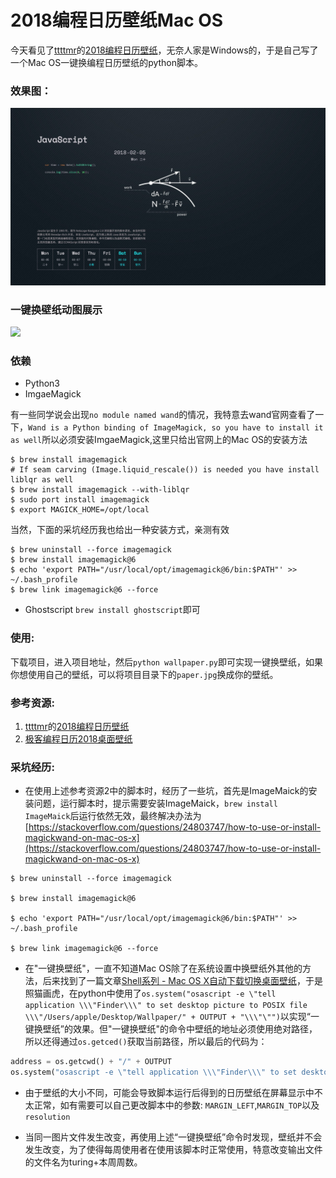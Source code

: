 # 2018编程日历壁纸Mac OS

今天看见了[ttttmr](https://github.com/ttttmr/2018_code_calendar_wallpaper/commits?author=ttttmr)的[2018编程日历壁纸](https://github.com/ttttmr/2018_code_calendar_wallpaper)，无奈人家是Windows的，于是自己写了一个Mac OS一键换编程日历壁纸的python脚本。

### 效果图：

![](turing6.jpg)

### 一键换壁纸动图展示
![](Jietu20180206-174543-HD.gif)

### 依赖

- Python3 
- ImgaeMagick

有一些同学说会出现`no module named wand`的情况，我特意去wand官网查看了一下，`Wand is a Python binding of ImageMagick, so you have to install it as well`所以必须安装ImgaeMagick,这里只给出官网上的Mac OS的安装方法
```
$ brew install imagemagick
# If seam carving (Image.liquid_rescale()) is needed you have install liblqr as well
$ brew install imagemagick --with-liblqr
$ sudo port install imagemagick
$ export MAGICK_HOME=/opt/local
```
当然，下面的采坑经历我也给出一种安装方式，亲测有效
```
$ brew uninstall --force imagemagick
$ brew install imagemagick@6
$ echo 'export PATH="/usr/local/opt/imagemagick@6/bin:$PATH"' >> ~/.bash_profile
$ brew link imagemagick@6 --force

```

- Ghostscript `brew install ghostscript`即可

### 使用:
下载项目，进入项目地址，然后`python wallpaper.py`即可实现一键换壁纸，如果你想使用自己的壁纸，可以将项目目录下的`paper.jpg`换成你的壁纸。

### 参考资源:

1. [ttttmr](https://github.com/ttttmr/2018_code_calendar_wallpaper/commits?author=ttttmr)的[2018编程日历壁纸](https://github.com/ttttmr/2018_code_calendar_wallpaper)
2. [极客编程日历2018桌面壁纸
](https://www.jianshu.com/p/912ce01d4752)

### 采坑经历:

- 在使用上述参考资源2中的脚本时，经历了一些坑，首先是ImageMaick的安装问题，运行脚本时，提示需要安装ImageMaick，`brew install ImageMaick`后运行依然无效，最终解决办法为[https://stackoverflow.com/questions/24803747/how-to-use-or-install-magickwand-on-mac-os-x](https://stackoverflow.com/questions/24803747/how-to-use-or-install-magickwand-on-mac-os-x)

```
$ brew uninstall --force imagemagick

$ brew install imagemagick@6

$ echo 'export PATH="/usr/local/opt/imagemagick@6/bin:$PATH"' >> ~/.bash_profile

$ brew link imagemagick@6 --force
```
-  在"一键换壁纸"，一直不知道Mac OS除了在系统设置中换壁纸外其他的方法，后来找到了一篇文章[Shell系列 - Mac OS X自动下载切换桌面壁纸](http://blog.csdn.net/rywaqpf/article/details/50404577)，于是照猫画虎，在python中使用了`os.system("osascript -e \"tell application \\\"Finder\\\" to set desktop picture to POSIX file \\\"/Users/apple/Desktop/Wallpaper/" + OUTPUT + "\\\"\"")`以实现“一键换壁纸”的效果。但"一键换壁纸"的命令中壁纸的地址必须使用绝对路径，所以还得通过`os.getced()`获取当前路径，所以最后的代码为：

```python
address = os.getcwd() + "/" + OUTPUT 
os.system("osascript -e \"tell application \\\"Finder\\\" to set desktop picture to POSIX file \\\"" + address + "\\\"\"")
```

- 由于壁纸的大小不同，可能会导致脚本运行后得到的日历壁纸在屏幕显示中不太正常，如有需要可以自己更改脚本中的参数:
`MARGIN_LEFT`,`MARGIN_TOP`以及`resolution`

- 当同一图片文件发生改变，再使用上述“一键换壁纸”命令时发现，壁纸并不会发生改变，为了使得每周使用者在使用该脚本时正常使用，特意改变输出文件的文件名为turing+本周周数。

